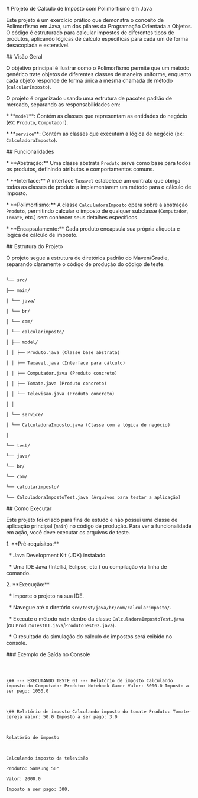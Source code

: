 \# Projeto de Cálculo de Imposto com Polimorfismo em Java



Este projeto é um exercício prático que demonstra o conceito de Polimorfismo em Java, um dos pilares da Programação Orientada a Objetos. O código é estruturado para calcular impostos de diferentes tipos de produtos, aplicando lógicas de cálculo específicas para cada um de forma desacoplada e extensível.



\## Visão Geral



O objetivo principal é ilustrar como o Polimorfismo permite que um método genérico trate objetos de diferentes classes de maneira uniforme, enquanto cada objeto responde de forma única à mesma chamada de método (`calcularImposto`).



O projeto é organizado usando uma estrutura de pacotes padrão de mercado, separando as responsabilidades em:



\* \*\*`model`\*\*: Contém as classes que representam as entidades do negócio (ex: `Produto`, `Computador`).

\* \*\*`service`\*\*: Contém as classes que executam a lógica de negócio (ex: `CalculadoraImposto`).



\## Funcionalidades



\* \*\*Abstração:\*\* Uma classe abstrata `Produto` serve como base para todos os produtos, definindo atributos e comportamentos comuns.

\* \*\*Interface:\*\* A interface `Taxavel` estabelece um contrato que obriga todas as classes de produto a implementarem um método para o cálculo de imposto.

\* \*\*Polimorfismo:\*\* A classe `CalculadoraImposto` opera sobre a abstração `Produto`, permitindo calcular o imposto de qualquer subclasse (`Computador`, `Tomate`, etc.) sem conhecer seus detalhes específicos.

\* \*\*Encapsulamento:\*\* Cada produto encapsula sua própria alíquota e lógica de cálculo de imposto.



\## Estrutura do Projeto



O projeto segue a estrutura de diretórios padrão do Maven/Gradle, separando claramente o código de produção do código de teste.



```

└── src/

├── main/

│ └── java/

│ └── br/

│ └── com/

│ └── calcularimposto/

│ ├── model/

│ │ ├── Produto.java (Classe base abstrata)

│ │ ├── Taxavel.java (Interface para cálculo)

│ │ ├── Computador.java (Produto concreto)

│ │ ├── Tomate.java (Produto concreto)

│ │ └── Televisao.java (Produto concreto)

│ │

│ └── service/

│ └── CalculadoraImposto.java (Classe com a lógica de negócio)

│

└── test/

└── java/

└── br/

└── com/

└── calcularimposto/

└── CalculadoraImpostoTest.java (Arquivos para testar a aplicação)

```

\## Como Executar



Este projeto foi criado para fins de estudo e não possui uma classe de aplicação principal (`main`) no código de produção. Para ver a funcionalidade em ação, você deve executar os arquivos de teste.



1\.  \*\*Pré-requisitos:\*\*

&nbsp;   \* Java Development Kit (JDK) instalado.

&nbsp;   \* Uma IDE Java (IntelliJ, Eclipse, etc.) ou compilação via linha de comando.



2\.  \*\*Execução:\*\*

&nbsp;   \* Importe o projeto na sua IDE.

&nbsp;   \* Navegue até o diretório `src/test/java/br/com/calcularimposto/`.

&nbsp;   \* Execute o método `main` dentro da classe `CalculadoraImpostoTest.java` (ou `ProdutoTest01.java`/`ProdutoTest02.java`).

&nbsp;   \* O resultado da simulação do cálculo de impostos será exibido no console.



\### Exemplo de Saída no Console



```



\## --- EXECUTANDO TESTE 01 --- Relatório de imposto Calculando imposto do Computador Produto: Notebook Gamer Valor: 5000.0 Imposto a ser pago: 1050.0



\## Relatório de imposto Calculando imposto do tomate Produto: Tomate-cereja Valor: 50.0 Imposto a ser pago: 3.0



Relatório de imposto



Calculando imposto da televisão

Produto: Samsung 50"

Valor: 2000.0

Imposto a ser pago: 300.

